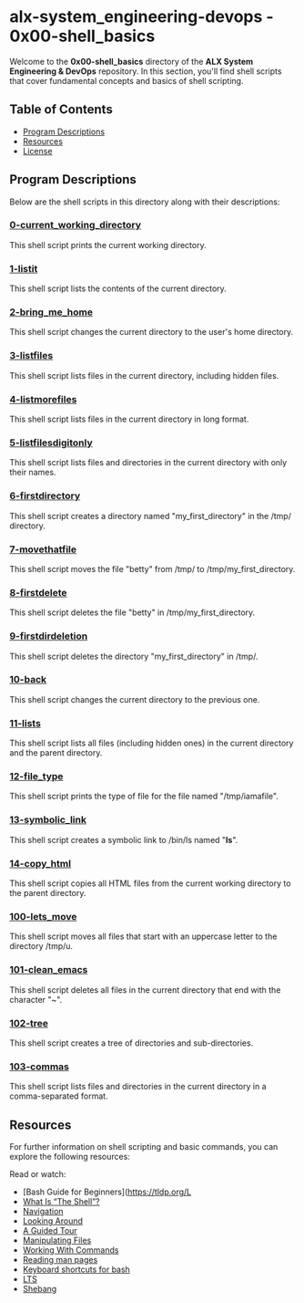 # alx-system_engineering-devops - 0x00-shell_basics

Welcome to the **0x00-shell_basics** directory of the **ALX System Engineering & DevOps** repository. In this section, you'll find shell scripts that cover fundamental concepts and basics of shell scripting.

## Table of Contents

- [Program Descriptions](#program-descriptions)
- [Resources](#resources)
- [License](#license)

## Program Descriptions

Below are the shell scripts in this directory along with their descriptions:

### [0-current_working_directory](https://github.com/iakev/alx-system_engineering-devops/blob/main/0x00-shell_basics/0-current_working_directory)

This shell script prints the current working directory.

### [1-listit](https://github.com/iakev/alx-system_engineering-devops/blob/main/0x00-shell_basics/1-listit)

This shell script lists the contents of the current directory.

### [2-bring_me_home](https://github.com/iakev/alx-system_engineering-devops/blob/main/0x00-shell_basics/2-bring_me_home)

This shell script changes the current directory to the user's home directory.

### [3-listfiles](https://github.com/iakev/alx-system_engineering-devops/blob/main/0x00-shell_basics/3-listfiles)

This shell script lists files in the current directory, including hidden files.

### [4-listmorefiles](https://github.com/iakev/alx-system_engineering-devops/blob/main/0x00-shell_basics/4-listmorefiles)

This shell script lists files in the current directory in long format.

### [5-listfilesdigitonly](https://github.com/iakev/alx-system_engineering-devops/blob/main/0x00-shell_basics/5-listfilesdigitonly)

This shell script lists files and directories in the current directory with only their names.

### [6-firstdirectory](https://github.com/iakev/alx-system_engineering-devops/blob/main/0x00-shell_basics/6-firstdirectory)

This shell script creates a directory named "my_first_directory" in the /tmp/ directory.

### [7-movethatfile](https://github.com/iakev/alx-system_engineering-devops/blob/main/0x00-shell_basics/7-movethatfile)

This shell script moves the file "betty" from /tmp/ to /tmp/my_first_directory.

### [8-firstdelete](https://github.com/iakev/alx-system_engineering-devops/blob/main/0x00-shell_basics/8-firstdelete)

This shell script deletes the file "betty" in /tmp/my_first_directory.

### [9-firstdirdeletion](https://github.com/iakev/alx-system_engineering-devops/blob/main/0x00-shell_basics/9-firstdirdeletion)

This shell script deletes the directory "my_first_directory" in /tmp/.

### [10-back](https://github.com/iakev/alx-system_engineering-devops/blob/main/0x00-shell_basics/10-back)

This shell script changes the current directory to the previous one.

### [11-lists](https://github.com/iakev/alx-system_engineering-devops/blob/main/0x00-shell_basics/11-lists)

This shell script lists all files (including hidden ones) in the current directory and the parent directory.

### [12-file_type](https://github.com/iakev/alx-system_engineering-devops/blob/main/0x00-shell_basics/12-file_type)

This shell script prints the type of file for the file named "/tmp/iamafile".

### [13-symbolic_link](https://github.com/iakev/alx-system_engineering-devops/blob/main/0x00-shell_basics/13-symbolic_link)

This shell script creates a symbolic link to /bin/ls named "__ls__".

### [14-copy_html](https://github.com/iakev/alx-system_engineering-devops/blob/main/0x00-shell_basics/14-copy_html)

This shell script copies all HTML files from the current working directory to the parent directory.

### [100-lets_move](https://github.com/iakev/alx-system_engineering-devops/blob/main/0x00-shell_basics/100-lets_move)

This shell script moves all files that start with an uppercase letter to the directory /tmp/u.

### [101-clean_emacs](https://github.com/iakev/alx-system_engineering-devops/blob/main/0x00-shell_basics/101-clean_emacs)

This shell script deletes all files in the current directory that end with the character "~".

### [102-tree](https://github.com/iakev/alx-system_engineering-devops/blob/main/0x00-shell_basics/102-tree)

This shell script creates a tree of directories and sub-directories.

### [103-commas](https://github.com/iakev/alx-system_engineering-devops/blob/main/0x00-shell_basics/103-commas)

This shell script lists files and directories in the current directory in a comma-separated format.

## Resources

For further information on shell scripting and basic commands, you can explore the following resources:

Read or watch:

- [Bash Guide for Beginners](https://tldp.org/L
- [What Is “The Shell”?](https://linuxcommand.org/lc3_lts0010.php)
- [Navigation](https://linuxcommand.org/lc3_lts0020.php)
- [Looking Around](https://linuxcommand.org/lc3_lts0030.php)
- [A Guided Tour](https://linuxcommand.org/lc3_lts0040.php)
- [Manipulating Files](https://linuxcommand.org/lc3_lts0050.php)
- [Working With Commands](https://linuxcommand.org/lc3)
- [Reading man pages](http://linuxcommand.org/lc3_man_pages/man1.html)
- [Keyboard shortcuts for bash](https://www.howtogeek.com/181/keyboard-shortcuts-for-bash-command-shell-for-ubuntu-debian-suse-redhat-linux-etc/)
- [LTS](https://wiki.ubuntu.com/LTS)
- [Shebang](https://en.wikipedia.org/wiki/Shebang_%28Unix%29)

